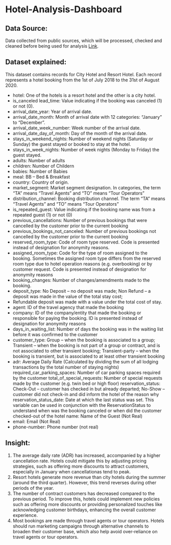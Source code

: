 # Hotel-Analysis-Dashboard 

## Data Source: 
Data collected from public sources, which will be processed, checked and cleaned before being used for analysis
[Link](https://absentdata.com/hotel_revenue_historical_full/?fbclid=IwY2xjawFXpbVleHRuA2FlbQIxMAABHRqhyJHm_bakRb2Vkw2dSt8z9CY_Sm5UjQ4SpDCBSXEyGJ1SoxoLaTJA9A_aem_SXlySpg6CZKUeJqaFW7aUA).


## Dataset explained: 
This dataset contains records for City Hotel and Resort Hotel. Each record represents a hotel booking from the 1st of July 2018 to the 31st of August 2020.
- hotel: One of the hotels is a resort hotel and the other is a city hotel.
- is_canceled lead_time: Value indicating if the booking was canceled (1) or not (0).
- arrival_date_year: Year of arrival date.
- arrival_date_month: Month of arrival date with 12 categories: “January” to “December”.
- arrival_date_week_number: Week number of the arrival date.
- arrival_date_day_of_month: Day of the month of the arrival date.
- stays_in_weekend_nights: Number of weekend nights (Saturday or Sunday) the guest stayed or booked to stay at the hotel.
- stays_in_week_nights: Number of week nights (Monday to Friday) the guest stayed.
- adults: Number of adults
- children: Number of Childern
- babies: Number of Babies
- meal: BB – Bed & Breakfast
- country: Country of origin.
- market_segment: Market segment designation. In categories, the term “TA” means “Travel Agents” and “TO” means “Tour Operators”
- distribution_channel: Booking distribution channel. The term “TA” means “Travel Agents” and “TO” means “Tour Operators”
- is_repeated_guest: Value indicating if the booking name was from a repeated guest (1) or not (0)
- previous_cancellations: Number of previous bookings that were cancelled by the customer prior to the current booking
- previous_bookings_not_canceled: Number of previous bookings not cancelled by the customer prior to the current booking
- reserved_room_type: Code of room type reserved. Code is presented instead of designation for anonymity reasons.
- assigned_room_type: Code for the type of room assigned to the booking. Sometimes the assigned room type differs from the reserved room
type due to hotel operation reasons (e.g. overbooking) or by customer request. Code is presented instead of designation for anonymity reasons
- booking_changes: Number of changes/amendments made to the booking.
- deposit_type: No Deposit – no deposit was made; Non Refund – a deposit was made in the value of the total stay cost;
- Refundable deposit was made with a value under the total cost of stay.
- agent: ID of the travel agency that made the booking
- company: ID of the company/entity that made the booking or responsible for paying the booking. ID is presented instead of designation for anonymity reasons
- days_in_waiting_list: Number of days the booking was in the waiting list before it was confirmed to the customer
- customer_type: Group – when the booking is associated to a group; Transient – when the booking is not part of a group or contract, and is not associated to other transient booking; Transient-party – when the booking is transient, but is associated to at least other transient booking
- adr: Average Daily Rate (Calculated by dividing the sum of all lodging transactions by the total number of staying nights)
required_car_parking_spaces: Number of car parking spaces required by the customer
total_of_special_requests: Number of special requests made by the customer (e.g. twin bed or high floor)
reservation_status: Check-Out – customer has checked in but already departed; No-Show – customer did not check-in and did inform the hotel of the reason why
reservation_status_date: Date at which the last status was set. This variable can be used in conjunction with the ReservationStatus to understand when was the booking canceled or when did the customer checked-out of the hotel
name: Name of the Guest (Not Real)
- email: Email (Not Real)
- phone-number: Phone number (not real)

## Insight:
1. The average daily rate (ADR) has increased, accompanied by a higher cancellation rate. Hotels could mitigate this by adjusting pricing strategies, such as offering more discounts to attract customers, especially in January when cancellationas tend to peak. 
2. Resort hotels generate more revenue than city hotels during the summer (around the third quarter). However, this trend reverses during other periods of the year.
3. The number of contract customers has decreased compared to the previous period. To improve this, hotels could implement new policies such as offering more discounts or providing personalized touches like acknowledging customer birthdays, enhancing the overall customer experience.
4. Most bookings are made through travel agents or tour operators. Hotels should run marketing campaigns through alternative channels to broaden their customer base, which also help avoid over-reliance on travel agents or tour operators. 

